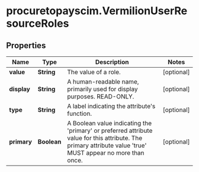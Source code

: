 # procuretopayscim.VermilionUserResourceRoles

## Properties

Name | Type | Description | Notes
------------ | ------------- | ------------- | -------------
**value** | **String** | The value of a role. | [optional] 
**display** | **String** | A human-readable name, primarily used for display purposes. READ-ONLY. | [optional] 
**type** | **String** | A label indicating the attribute&#39;s function. | [optional] 
**primary** | **Boolean** | A Boolean value indicating the &#39;primary&#39; or preferred attribute value for this attribute.  The primary attribute value &#39;true&#39; MUST appear no more than once. | [optional] 



